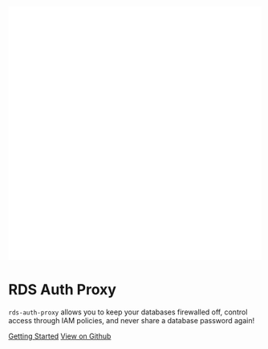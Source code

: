 
<div class="cover-header">
    <img class="project-logo" src="./images/shield-icon-white.svg" />
    <h1>RDS Auth Proxy</h1>
</div>

`rds-auth-proxy` allows you to keep your databases firewalled off, 
control access through IAM policies, and never share a database password again!

[Getting Started](./quickstart.md) [View on Github](https://github.com/mothership/rds-auth-proxy)
